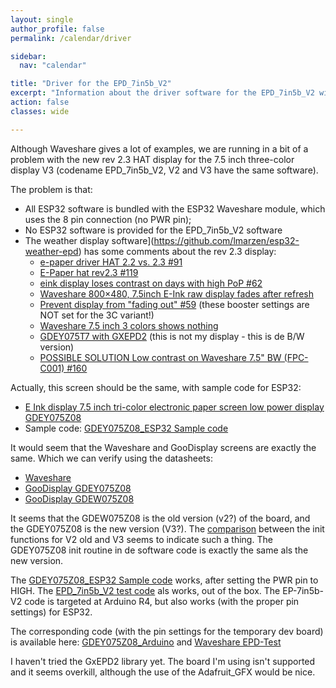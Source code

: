 ```yaml
---
layout: single
author_profile: false
permalink: /calendar/driver

sidebar:
  nav: "calendar"

title: "Driver for the EPD_7in5b_V2"
excerpt: "Information about the driver software for the EPD_7in5b_V2 with ESP32"
action: false
classes: wide

---
```

Although Waveshare gives a lot of examples, we are running in a bit of a problem with the new rev 2.3 HAT display for the 7.5 inch three-color display V3 (codename EPD_7in5b_V2, V2 and V3 have the same software).

The problem is that:
- All ESP32 software is bundled with the ESP32 Waveshare module, which uses the 8 pin connection (no PWR pin);
- No ESP32 software is provided for the EPD_7in5b_V2 software
- The weather display software](https://github.com/lmarzen/esp32-weather-epd) has some comments about the rev 2.3 display:
  - [e-paper driver HAT 2.2 vs. 2.3 #91](https://github.com/lmarzen/esp32-weather-epd/issues/91)
  - [E-Paper hat rev2.3 #119](https://github.com/lmarzen/esp32-weather-epd/issues/119)
  - [eink display loses contrast on days with high PoP #62](https://github.com/lmarzen/esp32-weather-epd/issues/62)
  - [Waveshare 800×480, 7.5inch E-Ink raw display fades after refresh](https://forum.arduino.cc/t/waveshare-800x480-7-5inch-e-ink-raw-display-fades-after-refresh/1196887)
  - [Prevent display from "fading out" #59](https://github.com/ZinggJM/GxEPD2/pull/59) (these booster settings are NOT set for the 3C variant!)
  - [Waveshare 7.5 inch 3 colors shows nothing](https://forum.arduino.cc/t/waveshare-7-5-inch-3-colors-shows-nothing/1251108)
  - [GDEY075T7 with GXEPD2](https://forum.arduino.cc/t/goodisplay-gdey075t7-with-gxepd2-esp32-how-to-get-it-to-run/1355813) (this is not my display - this is de B/W version)
  - [POSSIBLE SOLUTION Low contrast on Waveshare 7.5" BW (FPC-C001) #160](https://github.com/lmarzen/esp32-weather-epd/issues/160)


Actually, this screen should be the same, with sample code for ESP32:
- [E Ink display 7.5 inch tri-color electronic paper screen low power display GDEY075Z08](https://www.good-display.com/product/394.html)
- Sample code: [GDEY075Z08_ESP32 Sample code](https://www.good-display.com/companyfile/1391.html)

It would seem that the Waveshare and GooDisplay screens are exactly the same. Which we can verify using the datasheets:
- [Waveshare](https://files.waveshare.com/upload/8/8c/7.5inch-e-paper-b-v3-specification.pdf)
- [GooDisplay GDEY075Z08](https://v4.cecdn.yun300.cn/100001_1909185148/GDEY075Z08.pdf)
- [GooDisplay GDEW075Z08](https://www.e-paper-display.com/GDEW075Z08%20V2.1%20pecificationdcf2.pdf?method=picker&flag=all&id=6f9563e4-e42e-4a89-a1f0-5f225ad52023&fileId=815&v=2.zip)

It seems that the GDEW075Z08 is the old version (v2?) of the board, and the GDEY075Z08 is the new version (V3?). The [comparison](/calendar/compare) between the init functions for V2 old and V3 seems to indicate such a thing. The GDEY075Z08 init routine in de software code is exactly the same als the new version.

The [GDEY075Z08_ESP32 Sample code](https://www.good-display.com/companyfile/1391.html) works, after setting the PWR pin to HIGH. The [EPD_7in5b_V2 test code](https://github.com/waveshareteam/e-Paper/blob/master/Arduino_R4/src/Examples/EPD_7in5b_V2_test.cpp) als works, out of the box. The EP-7in5b-V2 code is targeted at Arduino R4, but also works (with the proper pin settings) for ESP32.

The corresponding code (with the pin settings for the temporary dev board) is available here: [GDEY075Z08_Arduino](https://github.com/architolk/arduino-projects/tree/master/calendar/GDEY075Z08_Arduino) and [Waveshare EPD-Test](https://github.com/architolk/arduino-projects/tree/master/calendar/EPD-Test)

I haven't tried the GxEPD2 library yet. The board I'm using isn't supported and it seems overkill, although the use of the Adafruit_GFX would be nice.
